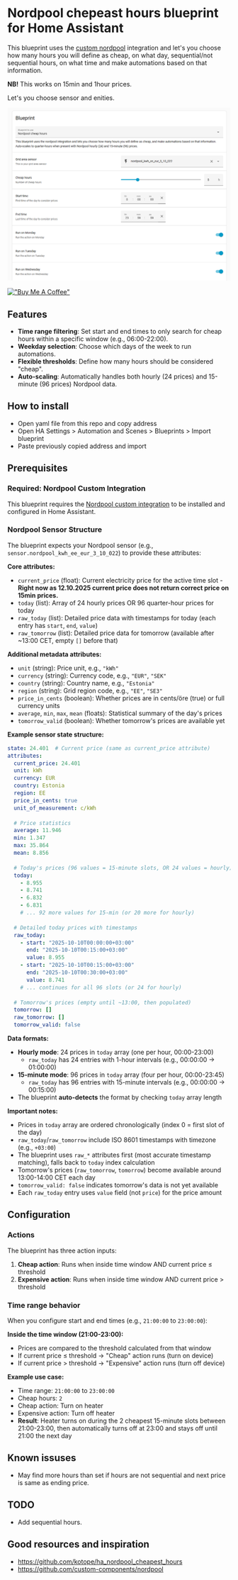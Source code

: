 
# Nordpool chepeast hours blueprint for Home Assistant

This blueprint uses the [custom nordpool](https://github.com/custom-components/nordpool) integration and let's you choose how many hours you will define as cheap, on what day, sequential/not sequential hours, on what time and make automations based on that information.

**NB!** This works on 15min and 1hour prices.

Let's you choose sensor and enities.

![nordpool blueprint](screenshots/partial_screenshot.png)


[!["Buy Me A Coffee"](https://www.buymeacoffee.com/assets/img/custom_images/yellow_img.png)](https://www.buymeacoffee.com/kullarkert)

## Features
- **Time range filtering**: Set start and end times to only search for cheap hours within a specific window (e.g., 06:00-22:00).
- **Weekday selection**: Choose which days of the week to run automations.
- **Flexible thresholds**: Define how many hours should be considered "cheap".
- **Auto-scaling**: Automatically handles both hourly (24 prices) and 15-minute (96 prices) Nordpool data.

## How to install
* Open yaml file from this repo and copy address
* Open HA Settings > Automation and Scenes > Blueprints > Import blueprint
* Paste previously copied address and import


## Prerequisites

### Required: Nordpool Custom Integration
This blueprint requires the [Nordpool custom integration](https://github.com/custom-components/nordpool) to be installed and configured in Home Assistant.

### Nordpool Sensor Structure
The blueprint expects your Nordpool sensor (e.g., `sensor.nordpool_kwh_ee_eur_3_10_022`) to provide these attributes:

**Core attributes:**
- `current_price` (float): Current electricity price for the active time slot - **Right now as 12.10.2025 current price does not return correct price on 15min prices.**
- `today` (list): Array of 24 hourly prices OR 96 quarter-hour prices for today
- `raw_today` (list): Detailed price data with timestamps for today (each entry has `start`, `end`, `value`)
- `raw_tomorrow` (list): Detailed price data for tomorrow (available after ~13:00 CET, empty `[]` before that)

**Additional metadata attributes:**
- `unit` (string): Price unit, e.g., `"kWh"`
- `currency` (string): Currency code, e.g., `"EUR"`, `"SEK"`
- `country` (string): Country name, e.g., `"Estonia"`
- `region` (string): Grid region code, e.g., `"EE"`, `"SE3"`
- `price_in_cents` (boolean): Whether prices are in cents/öre (true) or full currency units
- `average`, `min`, `max`, `mean` (floats): Statistical summary of the day's prices
- `tomorrow_valid` (boolean): Whether tomorrow's prices are available yet

**Example sensor state structure:**
```yaml
state: 24.401  # Current price (same as current_price attribute)
attributes:
  current_price: 24.401
  unit: kWh
  currency: EUR
  country: Estonia
  region: EE
  price_in_cents: true
  unit_of_measurement: c/kWh
  
  # Price statistics
  average: 11.946
  min: 1.347
  max: 35.864
  mean: 8.856
  
  # Today's prices (96 values = 15-minute slots, OR 24 values = hourly)
  today:
    - 8.955
    - 8.741
    - 6.832
    - 6.831
    # ... 92 more values for 15-min (or 20 more for hourly)
  
  # Detailed today prices with timestamps
  raw_today:
    - start: "2025-10-10T00:00:00+03:00"
      end: "2025-10-10T00:15:00+03:00"
      value: 8.955
    - start: "2025-10-10T00:15:00+03:00"
      end: "2025-10-10T00:30:00+03:00"
      value: 8.741
    # ... continues for all 96 slots (or 24 for hourly)
  
  # Tomorrow's prices (empty until ~13:00, then populated)
  tomorrow: []
  raw_tomorrow: []
  tomorrow_valid: false
```

**Data formats:**
- **Hourly mode**: 24 prices in `today` array (one per hour, 00:00-23:00)
  - `raw_today` has 24 entries with 1-hour intervals (e.g., 00:00:00 → 01:00:00)
- **15-minute mode**: 96 prices in `today` array (four per hour, 00:00-23:45)
  - `raw_today` has 96 entries with 15-minute intervals (e.g., 00:00:00 → 00:15:00)
- The blueprint **auto-detects** the format by checking `today` array length

**Important notes:**
- Prices in `today` array are ordered chronologically (index 0 = first slot of the day)
- `raw_today`/`raw_tomorrow` include ISO 8601 timestamps with timezone (e.g., `+03:00`)
- The blueprint uses `raw_*` attributes first (most accurate timestamp matching), falls back to `today` index calculation
- Tomorrow's prices (`raw_tomorrow`, `tomorrow`) become available around 13:00-14:00 CET each day
- `tomorrow_valid: false` indicates tomorrow's data is not yet available
- Each `raw_today` entry uses `value` field (not `price`) for the price amount

## Configuration

### Actions
The blueprint has three action inputs:

1. **Cheap action**: Runs when inside time window AND current price ≤ threshold
2. **Expensive action**: Runs when inside time window AND current price > threshold  

### Time range behavior
When you configure start and end times (e.g., `21:00:00` to `23:00:00`):

**Inside the time window (21:00-23:00):**
- Prices are compared to the threshold calculated from that window
- If current price ≤ threshold → "Cheap" action runs (turn on device)
- If current price > threshold → "Expensive" action runs (turn off device)

**Example use case:**
- Time range: `21:00:00` to `23:00:00`
- Cheap hours: `2`
- Cheap action: Turn on heater
- Expensive action: Turn off heater
- **Result**: Heater turns on during the 2 cheapest 15-minute slots between 21:00-23:00, then automatically turns off at 23:00 and stays off until 21:00 the next day


## Known issuses
* May find more hours than set if hours are not sequential and next price is same as ending price.

## TODO
* Add sequential hours.


## Good resources and inspiration
* https://github.com/kotope/ha_nordpool_cheapest_hours
* https://github.com/custom-components/nordpool
